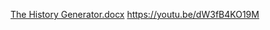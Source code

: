 [The History Generator.docx](https://github.com/Safiyyah123/HistorynumGenerator/files/14848600/The.History.Generator.docx)
https://youtu.be/dW3fB4KO19M
